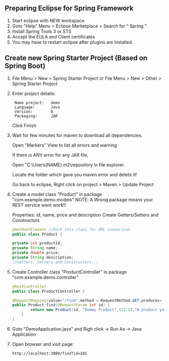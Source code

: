 ## Preparing Eclipse for Spring Framework

1. Start eclipse with NEW workspace
2. Goto "Help" Menu > Eclipse Marketplace > Search for 
        " Spring "
3. Install Spring Tools 3 or STS 
4. Accept the EULA and Client certificates 
5. You may have to restart eclipse after plugins are installed.


## Create new Spring Starter Project (Based on Spring Boot)

1. File Menu > New > Spring Starter Project 
    or
   File Menu > New > Other > Spring Starter Project 

2. Enter project details:
    
        Name project:   demo
        Language:       Java
        Version:        8
        Packaging:      JAR
    
    Click Finish

3.  Wait for few minutes for maven to download all dependencies.
   
    Open "Markers" View to list all errors and warning
    
    If there is ANY error for any JAR file, 
    
    Open "C:\Users\{NAME}\.m2\repository in file explorer.
    
    Locate the folder which gave you maven error and delete it!

    Go back to eclipse, Right click on project > Maven > Update Project

4.  Create a model class "Product" in package "com.example.demo.models"
    NOTE: A Wrong package means your REST service wont work!!

    Properties:  id, name, price and description
    Create Getters/Setters and Constructors

    ```java
    @XmlRootElement //Mark this class for XML conversion
    public class Product {

	private int productId;
	private String name;
	private double price;
	private String description;
    //Getters, Setters and Constructors...
    ```
5.  Create Controller class "ProductController" 
    in package "com.example.demo.controller"

    ```Java
    @RestController
    public class ProductController {

	@RequestMapping(value="/find",method = RequestMethod.GET,produces= {"application/xml","application/json"})
	public Product find(@RequestParam int id) {
		    return new Product(id, "Dummy Product",123.23,"A product you cant afford!");
	    }
    }
    ```

6.  Goto "DemoApplication.java" and Righ click -> Run As -> Java Application

7.  Open browser and visit page:

        http://localhost:3000/find?id=101
